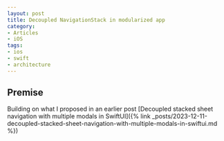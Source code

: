 ```yaml
---
layout: post
title: Decoupled NavigationStack in modularized app
category:
- Articles
- iOS
tags:
- ios
- swift
- architecture
---
```


## Premise

Building on what I proposed in an earlier post [Decoupled stacked sheet navigation with multiple modals in SwiftUI]({% link _posts/2023-12-11-decoupled-stacked-sheet-navigation-with-multiple-modals-in-swiftui.md %})
